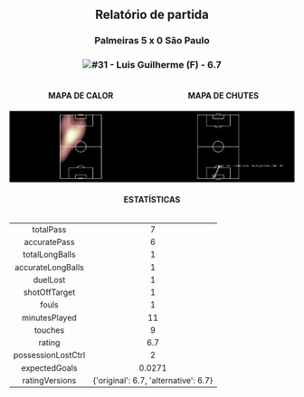 <h2 style="text-align: center;">Relatório de partida</h3>

<h3 style="text-align: center;">Palmeiras 5 x 0 São Paulo</h3>

<h3 style="text-align: center;"><img src="https://api.sofascore.com/api/v1/player/1464248/image">#31 - Luis Guilherme (F) - 6.7</h3>

<div style="text-align: left; display: grid; grid-template-columns: 1fr 1fr;">
  <div>
    <h4 style="text-align: center;">MAPA DE CALOR</h3>
    <img src=../players/heatmaps/11067464_1464248.png>
</div>
  <div>
    <h4 style="text-align: center;">MAPA DE CHUTES</h3>
    <img src=../players/shotmaps/11067464_1464248.png>
  </div>
</div>

<h4 style="text-align: center;">ESTATÍSTICAS</h3>
<div style="text-align: center; display: grid; grid-template-columns: 1fr;">
  <div>
    <table>
        <tr>
            <td>totalPass
            </td>
            <td>7
            </td>
        </tr><tr>
            <td>accuratePass
            </td>
            <td>6
            </td>
        </tr><tr>
            <td>totalLongBalls
            </td>
            <td>1
            </td>
        </tr><tr>
            <td>accurateLongBalls
            </td>
            <td>1
            </td>
        </tr><tr>
            <td>duelLost
            </td>
            <td>1
            </td>
        </tr><tr>
            <td>shotOffTarget
            </td>
            <td>1
            </td>
        </tr><tr>
            <td>fouls
            </td>
            <td>1
            </td>
        </tr><tr>
            <td>minutesPlayed
            </td>
            <td>11
            </td>
        </tr><tr>
            <td>touches
            </td>
            <td>9
            </td>
        </tr><tr>
            <td>rating
            </td>
            <td>6.7
            </td>
        </tr><tr>
            <td>possessionLostCtrl
            </td>
            <td>2
            </td>
        </tr><tr>
            <td>expectedGoals
            </td>
            <td>0.0271
            </td>
        </tr><tr>
            <td>ratingVersions
            </td>
            <td>{'original': 6.7, 'alternative': 6.7}
            </td>
        </tr>
        </table>
</div>